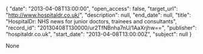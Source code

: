 {
  "date": "2013-04-08T13:00:00", 
  "open_access": false, 
  "target_url": "http://www.hospitaldr.co.uk/", 
  "description": null, 
  "end_date": null, 
  "title": "HospitalDr: NHS news for junior doctors, trainees and consultants", 
  "record_id": "20130408T130000/ur2TfNBnha7nU/1AaXrjhw==", 
  "publisher": "hospitaldr.co.uk", 
  "start_date": "2013-04-08T13:00:00Z", 
  "subject": null
}

None